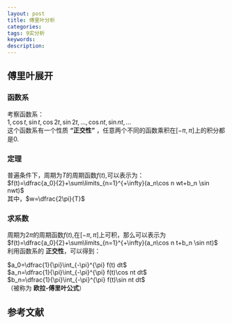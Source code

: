 ```yaml
---
layout: post
title: 傅里叶分析
categories:
tags: 9实分析
keywords:
description:
---
```


## 傅里叶展开

### 函数系
考察函数系：  
$1, \cos t, \sin t,\cos 2t, \sin 2t, ..., \cos nt, \sin nt,...$  
这个函数系有一个性质 **“正交性”** ，任意两个不同的函数乘积在$[-\pi,\pi]$上的积分都是0.  

### 定理
普遍条件下，周期为$T$的周期函数$f(t)$,可以表示为：  
$f(t)=\dfrac{a_0}{2}+\sum\limits_{n=1}^{+\infty}(a_n\cos n wt+b_n \sin nwt)$  
其中，$w=\dfrac{2\pi}{T}$  

### 求系数
周期为$2\pi$的周期函数$f(t)$,在$[-\pi,\pi]$上可积，那么可以表示为  
$f(t)=\dfrac{a_0}{2}+\sum\limits_{n=1}^{+\infty}(a_n\cos n t+b_n \sin nt)$  
利用函数系的 **正交性**，可以得到：  


$a_0=\dfrac{1}{\pi}\int_{-\pi}^{\pi} f(t) dt$  
$a_n=\dfrac{1}{\pi}\int_{-\pi}^{\pi} f(t)\cos nt dt$  
$b_n=\dfrac{1}{\pi}\int_{-\pi}^{\pi} f(t)\sin nt dt$  
（被称为 **欧拉-傅里叶公式**）  


## 参考文献
[^nabla]: https://baike.baidu.com/item/Nabla%20%E7%AE%97%E5%AD%90/20177377
[^hi]: http://www.doc88.com/p-8179991133177.html
